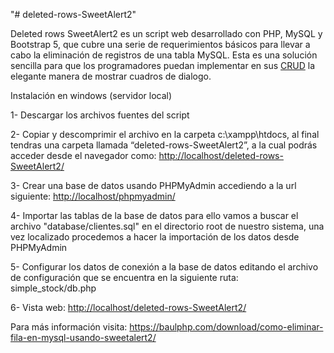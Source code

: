 
  <p dir="auto">"# deleted-rows-SweetAlert2"</p>
  <p dir="auto">Deleted rows SweetAlert2 es un script web desarrollado con PHP, MySQL y Bootstrap 5, que cubre una serie de  requerimientos básicos para llevar a cabo la eliminación de registros de una tabla MySQL. Esta es  una solución sencilla  para que los programadores puedan implementar en sus <a href="https://baulphp.com/%E2%96%B7-crud-php-pdo-bootstrap-modal-ejemplo-completo/">CRUD</a> la elegante manera de mostrar cuadros de dialogo.</p>
  <p dir="auto">Instalación en windows (servidor local)</p>
  <p dir="auto">1- Descargar los archivos fuentes del script</p>
  <p dir="auto">2- Copiar y descomprimir el archivo en la carpeta   c:\xampp\htdocs, al final tendras una carpeta llamada &ldquo;deleted-rows-SweetAlert2&rdquo;, a   la cual podrás acceder desde el navegador como: <a href="http://localhost/deleted-rows-SweetAlert2/">http://localhost/deleted-rows-SweetAlert2/</a></p>
  <p dir="auto">3- Crear una base de datos usando PHPMyAdmin accediendo a la url siguiente: <a href="http://localhost/phpmyadmin/">http://localhost/phpmyadmin/</a></p>
  <p dir="auto">4- Importar las tablas de la base de datos para ello vamos   a buscar el archivo "database/clientes.sql" en el directorio root de nuestro   sistema, una vez localizado procedemos a hacer la importación de los   datos desde PHPMyAdmin</p>
  <p dir="auto">5- Configurar los datos de conexión a la base de datos   editando el archivo de configuración que se encuentra en la siguiente   ruta: simple_stock/db.php</p>
  <p dir="auto">6- Vista web: <a href="http://localhost/deleted-rows-SweetAlert2/" rel="nofollow">http://localhost/deleted-rows-SweetAlert2/</a></p>
 
  <p dir="auto">Para más información visita: <a href="https://baulphp.com/download/como-eliminar-fila-en-mysql-usando-sweetalert2/">https://baulphp.com/download/como-eliminar-fila-en-mysql-usando-sweetalert2/</a></p>
